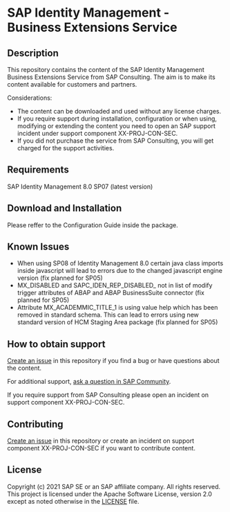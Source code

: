 # SAP Identity Management - Business Extensions Service

## Description

This repository contains the content of the SAP Identity Management Business Extensions Service from SAP Consulting. The aim is to make its content available for customers and partners.  

Considerations:
* The content can be downloaded and used without any license charges.
* If you require support during installation, configuration or when using, modifying or extending the content you need to open an SAP support incident under support component XX-PROJ-CON-SEC.
* If you did not purchase the service from SAP Consulting, you will get charged for the support activities. 

## Requirements

SAP Identity Management 8.0 SP07 (latest version)

## Download and Installation
Please reffer to the Configuration Guide inside the package.

## Known Issues

* When using SP08 of Identity Management 8.0 certain java class imports inside javascript will lead to errors due to the changed javascript engine version (fix planned for SP05)
* MX_DISABLED and SAPC_IDEN_REP_DISABLED_<repName> not in list of modify trigger attributes of ABAP and ABAP BusinessSuite connector (fix planned for SP05)
* Attribute MX_ACADEMMIC_TITLE_1 is using value help which has been removed in standard schema. This can lead to errors using new standard version of HCM Staging Area package (fix planned for SP05)

## How to obtain support

[Create an issue](https://github.com/SAP-samples/<repository-name>/issues) in this repository if you find a bug or have questions about the content.
 
For additional support, [ask a question in SAP Community](https://answers.sap.com/questions/ask.html).

If you require support from SAP Consulting please open an incident on support component XX-PROJ-CON-SEC.

## Contributing

[Create an issue](https://github.com/SAP-samples/<repository-name>/issues) in this repository or create an incident on support component XX-PROJ-CON-SEC if you want to contribute content.

## License

Copyright (c) 2021 SAP SE or an SAP affiliate company. All rights reserved. This project is licensed under the Apache Software License, version 2.0 except as noted otherwise in the [LICENSE](LICENSES/Apache-2.0.txt) file.
